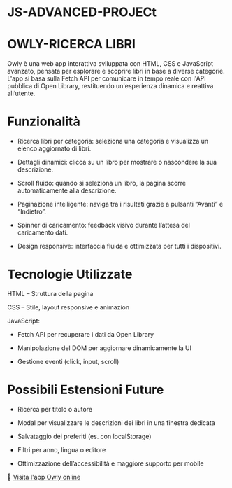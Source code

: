 # JS-ADVANCED-PROJECt
# OWLY-RICERCA LIBRI

Owly è una web app interattiva sviluppata con HTML, CSS e JavaScript avanzato, pensata per esplorare e scoprire libri in base a diverse categorie. L'app si basa sulla Fetch API per comunicare in tempo reale con l'API pubblica di Open Library, restituendo un'esperienza dinamica e reattiva all’utente.


# Funzionalità
- Ricerca libri per categoria: seleziona una categoria e visualizza un elenco aggiornato di libri.

- Dettagli dinamici: clicca su un libro per mostrare o nascondere la sua descrizione.

- Scroll fluido: quando si seleziona un libro, la pagina scorre automaticamente alla descrizione.

- Paginazione intelligente: naviga tra i risultati grazie a pulsanti “Avanti” e “Indietro”.

- Spinner di caricamento: feedback visivo durante l’attesa del caricamento dati.

- Design responsive: interfaccia fluida e ottimizzata per tutti i dispositivi.


# Tecnologie Utilizzate

HTML – Struttura della pagina

CSS – Stile, layout responsive e animazion

JavaScript: 

- Fetch API per recuperare i dati da Open Library

- Manipolazione del DOM per aggiornare dinamicamente la UI

- Gestione eventi (click, input, scroll)

# Possibili Estensioni Future

- Ricerca per titolo o autore

- Modal per visualizzare le descrizioni dei libri in una finestra dedicata

- Salvataggio dei preferiti (es. con localStorage)

- Filtri per anno, lingua o editore

- Ottimizzazione dell’accessibilità e maggiore supporto per mobile


🔗 [Visita l'app Owly online](owly-ricercalibri.netlify.app)


